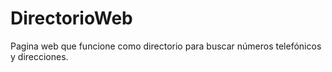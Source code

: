 # DirectorioWeb
Pagina web que funcione como directorio para buscar números telefónicos y direcciones.
